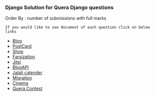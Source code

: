 ### Django Solution for Quera Django questions

Order By : number of submissions with full marks

```
If you would like to see document of each question click on below links
```

- [Blog](https://quera.org/problemset/14742/)
- [PostCard](https://quera.org/problemset/21210/)
- [Shop](https://quera.org/problemset/21211/)
- [Farsization](https://quera.org/problemset/16399/)
- [Jitsi](https://quera.org/problemset/76281/)
- [BlogAPI](https://quera.org/problemset/21212/)
- [Jalali calender](https://quera.org/problemset/129725/)
- [Migration](https://quera.org/problemset/129727/)
- [Cinema](https://quera.org/problemset/129725/)
- [Quera Contest](https://quera.org/problemset/102251/)
